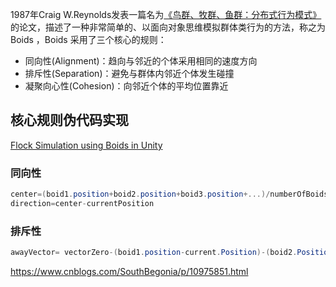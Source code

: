 1987年Craig W.Reynolds发表一篇名为[《鸟群、牧群、鱼群：分布式行为模式》](http://www.red3d.com/cwr/boids/)的论文，描述了一种非常简单的、以面向对象思维模拟群体类行为的方法，称之为 Boids ，Boids 采用了三个核心的规则：
- 同向性(Alignment)：趋向与邻近的个体采用相同的速度方向
- 排斥性(Separation)：避免与群体内邻近个体发生碰撞
- 凝聚向心性(Cohesion)：向邻近个体的平均位置靠近

## 核心规则伪代码实现
[Flock Simulation using Boids in Unity](https://blog.yarsalabs.com/flock-simulation-using-boids-in-unity/)
### 同向性
```csharp
center=(boid1.position+boid2.position+boid3.position+...)/numberOfBoids
direction=center-currentPosition
```

### 排斥性
```csharp
awayVector= vectorZero-(boid1.position-current.Position)-(boid2.Position-currentPosition)-(boid3.position-currentPosition)-...
```


https://www.cnblogs.com/SouthBegonia/p/10975851.html